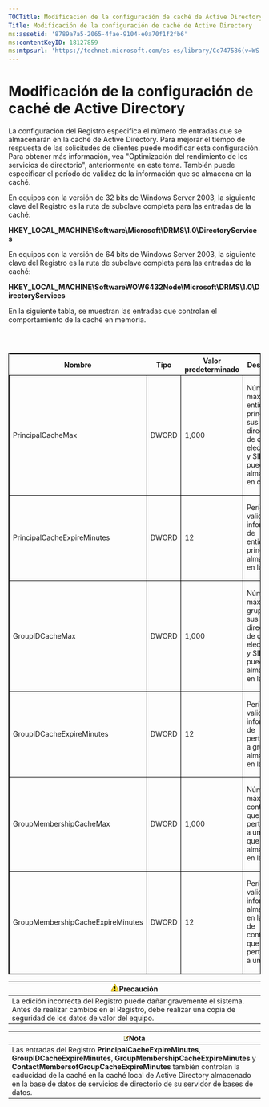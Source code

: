 ```yaml
---
TOCTitle: Modificación de la configuración de caché de Active Directory
Title: Modificación de la configuración de caché de Active Directory
ms:assetid: '8789a7a5-2065-4fae-9104-e0a70f1f2fb6'
ms:contentKeyID: 18127859
ms:mtpsurl: 'https://technet.microsoft.com/es-es/library/Cc747586(v=WS.10)'
---
```


Modificación de la configuración de caché de Active Directory
=============================================================

La configuración del Registro especifica el número de entradas que se almacenarán en la caché de Active Directory. Para mejorar el tiempo de respuesta de las solicitudes de clientes puede modificar esta configuración. Para obtener más información, vea "Optimización del rendimiento de los servicios de directorio", anteriormente en este tema. También puede especificar el período de validez de la información que se almacena en la caché.

En equipos con la versión de 32 bits de Windows Server 2003, la siguiente clave del Registro es la ruta de subclave completa para las entradas de la caché:

**HKEY\_LOCAL\_MACHINE\\Software\\Microsoft\\DRMS\\1.0\\DirectoryServices**

En equipos con la versión de 64 bits de Windows Server 2003, la siguiente clave del Registro es la ruta de subclave completa para las entradas de la caché:

**HKEY\_LOCAL\_MACHINE\\SoftwareWOW6432Node\\Microsoft\\DRMS\\1.0\\DirectoryServices**

En la siguiente tabla, se muestran las entradas que controlan el comportamiento de la caché en memoria.

###  

<p> </p>
<table style="border:1px solid black;">
<colgroup>
<col width="25%" />
<col width="25%" />
<col width="25%" />
<col width="25%" />
</colgroup>
<thead>
<tr class="header">
<th>Nombre</th>
<th>Tipo</th>
<th>Valor predeterminado</th>
<th>Descripción</th>
</tr>
</thead>
<tbody>
<tr class="odd">
<td style="border:1px solid black;"><p>PrincipalCacheMax</p></td>
<td style="border:1px solid black;"><p>DWORD</p></td>
<td style="border:1px solid black;"><p>1,000</p></td>
<td style="border:1px solid black;"><p>Número máximo de entidades principales y sus direcciones de correo electrónico y SID que se pueden almacenar en caché.</p></td>
</tr>  
<tr class="even">
<td style="border:1px solid black;"><p>PrincipalCacheExpireMinutes</p></td>
<td style="border:1px solid black;"><p>DWORD</p></td>
<td style="border:1px solid black;"><p>12</p></td>
<td style="border:1px solid black;"><p>Período de validez de la información de entidades principales almacenada en la caché.</p></td>
</tr>  
<tr class="odd">
<td style="border:1px solid black;"><p>GroupIDCacheMax</p></td>
<td style="border:1px solid black;"><p>DWORD</p></td>
<td style="border:1px solid black;"><p>1,000</p></td>
<td style="border:1px solid black;"><p>Número máximo de grupos y sus direcciones de correo electrónico y SID que se pueden almacenar en la caché.</p></td>
</tr>  
<tr class="even">
<td style="border:1px solid black;"><p>GroupIDCacheExpireMinutes</p></td>
<td style="border:1px solid black;"><p>DWORD</p></td>
<td style="border:1px solid black;"><p>12</p></td>
<td style="border:1px solid black;"><p>Período de validez de la información de pertenencia a grupos almacenada en la caché.</p></td>
</tr>  
<tr class="odd">
<td style="border:1px solid black;"><p>GroupMembershipCacheMax</p></td>
<td style="border:1px solid black;"><p>DWORD</p></td>
<td style="border:1px solid black;"><p>1,000</p></td>
<td style="border:1px solid black;"><p>Número máximo de contactos que pertenecen a un grupo que puede almacenarse en la caché.</p></td>
</tr>  
<tr class="even">
<td style="border:1px solid black;"><p>GroupMembershipCacheExpireMinutes</p></td>
<td style="border:1px solid black;"><p>DWORD</p></td>
<td style="border:1px solid black;"><p>12</p></td>
<td style="border:1px solid black;"><p>Período de validez de la información almacenada en la caché de contactos que pertenecen a un grupo.</p></td>
</tr>  
</tbody>  
</table>
  
| ![](images/Cc747586.Caution(WS.10).gif)Precaución                                                                                                         |  
|----------------------------------------------------------------------------------------------------------------------------------------------------------------------------------------|  
| La edición incorrecta del Registro puede dañar gravemente el sistema. Antes de realizar cambios en el Registro, debe realizar una copia de seguridad de los datos de valor del equipo. |
  
| ![](images/Cc747586.note(WS.10).gif)Nota                                                                                                                                                                                                                                                                                      |  
|------------------------------------------------------------------------------------------------------------------------------------------------------------------------------------------------------------------------------------------------------------------------------------------------------------------------------------------------------------|  
| Las entradas del Registro **PrincipalCacheExpireMinutes**, **GroupIDCacheExpireMinutes**, **GroupMembershipCacheExpireMinutes** y **ContactMembersofGroupCacheExpireMinutes** también controlan la caducidad de la caché en la caché local de Active Directory almacenado en la base de datos de servicios de directorio de su servidor de bases de datos. |
